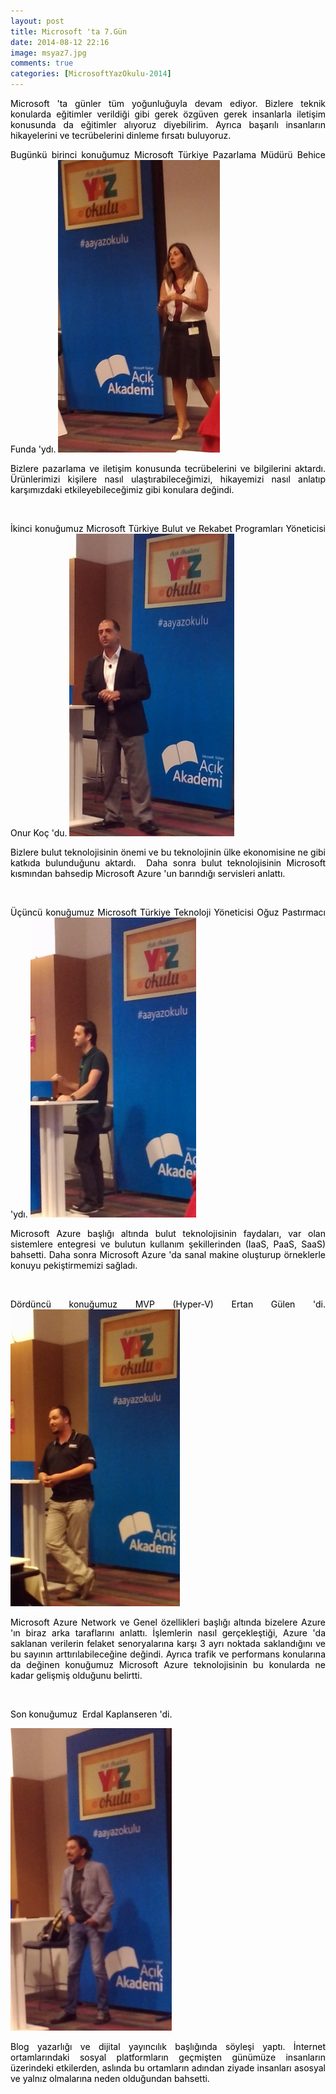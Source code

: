 ```yaml
---
layout: post
title: Microsoft 'ta 7.Gün
date: 2014-08-12 22:16
image: msyaz7.jpg
comments: true
categories: [MicrosoftYazOkulu-2014]
---
```


<p style="text-align:justify;"><span style="color:#000000;">Microsoft 'ta günler tüm yoğunluğuyla devam ediyor. Bizlere teknik konularda eğitimler verildiği gibi gerek özgüven gerek insanlarla iletişim konusunda da eğitimler alıyoruz diyebilirim. Ayrıca başarılı insanların hikayelerini ve tecrübelerini dinleme fırsatı buluyoruz.</span></p>
<p style="text-align:justify;"><span style="color:#000000;">Bugünkü birinci konuğumuz Microsoft Türkiye Pazarlama Müdürü Behice Funda 'ydı.</span>
<span style="color:#000000;"> <a href="/images/gun7_1.jpg"><span style="color:#000000;"><img class="alignnone  wp-image-350" src="/images/gun7_1.jpg" alt="gun7_1" width="259" height="468" /></span></a></span></p>
<p style="text-align:justify;"><span style="color:#000000;">Bizlere pazarlama ve iletişim konusunda tecrübelerini ve bilgilerini aktardı. Ürünlerimizi kişilere nasıl ulaştırabileceğimizi, hikayemizi nasıl anlatıp karşımızdaki etkileyebileceğimiz gibi konulara değindi.</span></p>
<p style="text-align:justify;"><span style="color:#000000;"> </span></p>
<p style="text-align:justify;"><span style="color:#000000;">İkinci konuğumuz Microsoft Türkiye Bulut ve Rekabet Programları Yöneticisi Onur Koç 'du.</span>
<span style="color:#000000;"> <a href="/images/gun7_2.jpg"><span style="color:#000000;"><img class="alignnone  wp-image-351" src="/images/gun7_2.jpg" alt="gun7_2" width="264" height="484" /></span></a></span></p>
<p style="text-align:justify;"><span style="color:#000000;">Bizlere bulut teknolojisinin önemi ve bu teknolojinin ülke ekonomisine ne gibi katkıda bulunduğunu aktardı.  Daha sonra bulut teknolojisinin Microsoft kısmından bahsedip Microsoft Azure 'un barındığı servisleri anlattı.</span></p>
<p style="text-align:justify;"><span style="color:#000000;"> </span></p>
<p style="text-align:justify;"><span style="color:#000000;">Üçüncü konuğumuz Microsoft Türkiye Teknoloji Yöneticisi Oğuz Pastırmacı 'ydı.</span>
<span style="color:#000000;"> <a href="/images/gun7_3.jpg"><span style="color:#000000;"><img class="alignnone  wp-image-352" src="/images/gun7_3.jpg" alt="gun7_3" width="265" height="480" /></span></a></span></p>
<p style="text-align:justify;"><span style="color:#000000;">Microsoft Azure başlığı altında bulut teknolojisinin faydaları, var olan sistemlere entegresi ve bulutun kullanım şekillerinden (IaaS, PaaS, SaaS) bahsetti. Daha sonra Microsoft Azure 'da sanal makine oluşturup örneklerle konuyu pekiştirmemizi sağladı.</span></p>
<p style="text-align:justify;"><span style="color:#000000;"> </span></p>
<p style="text-align:justify;"><span style="color:#000000;">Dördüncü konuğumuz MVP (Hyper-V) Ertan Gülen 'di.</span>
<span style="color:#000000;"> <a href="/images/gun7_4.jpg"><span style="color:#000000;"><img class="alignnone  wp-image-353" src="/images/gun7_4.jpg" alt="gun7_4" width="271" height="475" /></span></a></span></p>
<p style="text-align:justify;"><span style="color:#000000;">Microsoft Azure Network ve Genel özellikleri başlığı altında bizelere Azure 'ın biraz arka taraflarını anlattı. İşlemlerin nasıl gerçekleştiği, Azure 'da saklanan verilerin felaket senoryalarına karşı 3 ayrı noktada saklandığını ve bu sayının arttırılabileceğine değindi. Ayrıca trafik ve performans konularına da değinen konuğumuz Microsoft Azure teknolojisinin bu konularda ne kadar gelişmiş olduğunu belirtti.</span></p>
<p style="text-align:justify;"><span style="color:#000000;"> </span></p>
<p style="text-align:justify;"><span style="color:#000000;">Son konuğumuz  Erdal Kaplanseren 'di.</span></p>
<p style="text-align:justify;"><span style="color:#000000;"><a href="/images/gun7_5.jpg"><span style="color:#000000;"><img class="alignnone  wp-image-354" src="/images/gun7_5.jpg" alt="gun7_5" width="258" height="484" /></span></a></span></p>
<p style="text-align:justify;"><span style="color:#000000;">Blog yazarlığı ve dijital yayıncılık başlığında söyleşi yaptı. İnternet ortamlarındaki sosyal platformların geçmişten günümüze insanların üzerindeki etkilerden, aslında bu ortamların adından ziyade insanları asosyal ve yalnız olmalarına neden olduğundan bahsetti.</span></p>
